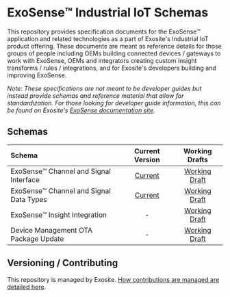 # ExoSense™️ Industrial IoT Schemas

This repository provides specification documents for the ExoSense™️ application and related technologies as a part of Exosite's Industrial IoT product offering. These documents are meant as reference details for those groups of people including OEMs building connected devices / gateways to work with ExoSense, OEMs and integrators creating custom insight transforms / rules / integrations, and for Exosite's developers building and improving ExoSense.

_Note: These specifications are not meant to be developer guides but instead provide schemas and reference material that allow for standardization. For those looking for developer guide information, this can be found on Exosite's_ [_ExoSense documentation site_](https://docs.exosite.io/exosense)_._

## Schemas

| Schema | Current Version | Working Drafts |
| :--- | :---: | :---: |
| ExoSense™️ Channel and Signal Interface | [Current](https://github.com/exosite/industrial_iot_schema/blob/master/channel-signal_io_schema.md) | [Working Draft](https://github.com/exosite/industrial_iot_schema/blob/working_draft/channel-signal_io_schema.md) |
| ExoSense™️ Channel and Signal Data Types | [Current](https://github.com/exosite/industrial_iot_schema/blob/master/data-types.md) | [Working Draft](https://github.com/exosite/industrial_iot_schema/blob/working_draft/data-types.md) |
| ExoSense™️ Insight Integration | - | [Working Draft](https://github.com/exosite/industrial_iot_schema/blob/working_draft/insight_transform_integration_schema.md) |
| Device Management OTA Package Update | - | [Working Draft](https://github.com/exosite/industrial_iot_schema/blob/working_draft/ota_update_schema.md) |

## Versioning / Contributing

This repository is managed by Exosite. [How contributions are managed are detailed here](contributing.md).

